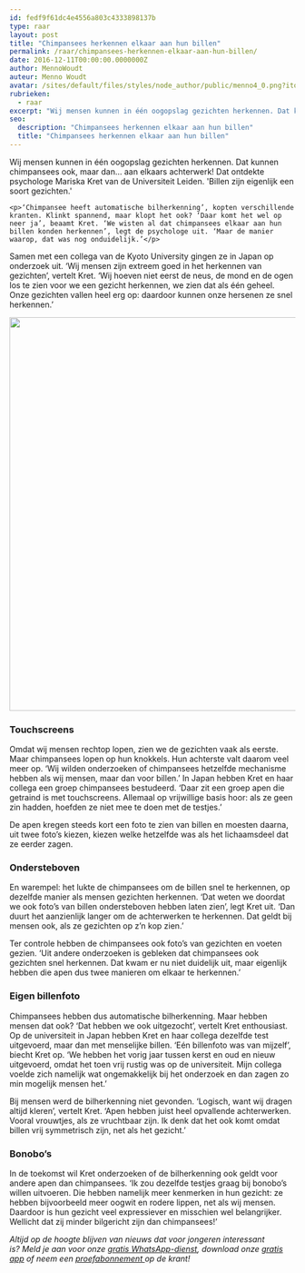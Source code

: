 ```yaml
---
id: fedf9f61dc4e4556a803c4333898137b
type: raar
layout: post
title: "Chimpansees herkennen elkaar aan hun billen"
permalink: /raar/chimpansees-herkennen-elkaar-aan-hun-billen/
date: 2016-12-11T00:00:00.0000000Z
author: MennoWoudt
auteur: Menno Woudt
avatar: /sites/default/files/styles/node_author/public/menno4_0.png?itok=5KD7Yfz3
rubrieken:
  - raar
excerpt: "Wij mensen kunnen in één oogopslag gezichten herkennen. Dat kunnen chimpansees ook, maar dan… aan elkaars achterwerk! Dat ontdekte psychologe Mariska Kret van de Universiteit Leiden. 'Billen zijn eigenlijk een soort gezichten.'  "
seo:
  description: "Chimpansees herkennen elkaar aan hun billen"
  title: "Chimpansees herkennen elkaar aan hun billen"
---
```

Wij mensen kunnen in één oogopslag gezichten herkennen. Dat kunnen chimpansees ook, maar dan… aan elkaars achterwerk! Dat ontdekte psychologe Mariska Kret van de Universiteit Leiden. 'Billen zijn eigenlijk een soort gezichten.'  

    <p>‘Chimpansee heeft automatische bilherkenning’, kopten verschillende kranten. Klinkt spannend, maar klopt het ook? ‘Daar komt het wel op neer ja’, beaamt Kret. ‘We wisten al dat chimpansees elkaar aan hun billen konden herkennen’, legt de psychologe uit. ‘Maar de manier waarop, dat was nog onduidelijk.’</p>
<p>Samen met een collega van de Kyoto University gingen ze in Japan op onderzoek uit. ‘Wij mensen zijn extreem goed in het herkennen van gezichten’, vertelt Kret. ‘Wij hoeven niet eerst de neus, de mond en de ogen los te zien voor we een gezicht herkennen, we zien dat als één geheel. Onze gezichten vallen heel erg op: daardoor kunnen onze hersenen ze snel herkennen.’</p>
<p><div class="media media-element-container media-default"><div id="file-368942" class="file file-image file-image-jpeg">

        
  
  <div class="content">
    <img title="Beeld: Pixabay" height="693" width="960" class="media-element file-default" src="/sites/default/files/monkey-742258_960_720.jpg" alt="">  </div>

  
</div>
</div>
<h3>Touchscreens</h3>
<p>Omdat wij mensen rechtop lopen, zien we de gezichten vaak als eerste. Maar chimpansees lopen op hun knokkels. Hun achterste valt daarom veel meer op. ‘Wij wilden onderzoeken of chimpansees hetzelfde mechanisme hebben als wij mensen, maar dan voor billen.’ In Japan hebben Kret en haar collega een groep chimpansees bestudeerd. ‘Daar zit een groep apen die getraind is met touchscreens. Allemaal op vrijwillige basis hoor: als ze geen zin hadden, hoefden ze niet mee te doen met de testjes.’</p>
<p>De apen kregen steeds kort een foto te zien van billen en moesten daarna, uit twee foto’s kiezen, kiezen welke hetzelfde was als het lichaamsdeel dat ze eerder zagen.</p>
<h3>Ondersteboven</h3>
<p>En warempel: het lukte de chimpansees om de billen snel te herkennen, op dezelfde manier als mensen gezichten herkennen. ‘Dat weten we doordat we ook foto’s van billen ondersteboven hebben laten zien’, legt Kret uit. ‘Dan duurt het aanzienlijk langer om de achterwerken te herkennen. Dat geldt bij mensen ook, als ze gezichten op z’n kop zien.’</p>
<p>Ter controle hebben de chimpansees ook foto’s van gezichten en voeten gezien. ‘Uit andere onderzoeken is gebleken dat chimpansees ook gezichten snel herkennen. Dat kwam er nu niet duidelijk uit, maar eigenlijk hebben die apen dus twee manieren om elkaar te herkennen.’</p>
<h3>Eigen billenfoto</h3>
<p>Chimpansees hebben dus automatische bilherkenning. Maar hebben mensen dat ook? ‘Dat hebben we ook uitgezocht’, vertelt Kret enthousiast. Op de universiteit in Japan hebben Kret en haar collega dezelfde test uitgevoerd, maar dan met menselijke billen. ‘Eén billenfoto was van mijzelf’, biecht Kret op. ‘We hebben het vorig jaar tussen kerst en oud en nieuw uitgevoerd, omdat het toen vrij rustig was op de universiteit. Mijn collega voelde zich namelijk wat ongemakkelijk bij het onderzoek en dan zagen zo min mogelijk mensen het.’</p>
<p>Bij mensen werd de bilherkenning niet gevonden. ‘Logisch, want wij dragen altijd kleren’, vertelt Kret. ‘Apen hebben juist heel opvallende achterwerken. Vooral vrouwtjes, als ze vruchtbaar zijn. Ik denk dat het ook komt omdat billen vrij symmetrisch zijn, net als het gezicht.’</p>
<h3>Bonobo’s</h3>
<p>In de toekomst wil Kret onderzoeken of de bilherkenning ook geldt voor andere apen dan chimpansees. ‘Ik zou dezelfde testjes graag bij bonobo’s willen uitvoeren. Die hebben namelijk meer kenmerken in hun gezicht: ze hebben bijvoorbeeld meer oogwit en rodere lippen, net als wij mensen. Daardoor is hun gezicht veel expressiever en misschien wel belangrijker. Wellicht dat zij minder bilgericht zijn dan chimpansees!’ </p>
<p><em>Altijd op de hoogte blijven van nieuws dat voor jongeren interessant is? Meld je aan voor onze </em><a href="/whatsapp"><em>gratis WhatsApp-dienst</em></a><em>, download onze </em><a href="/app"><em>gratis app</em></a><em> of neem een </em><a href="https://abonneren.sevendays.nl/abonneren/abonnementen/ae/artikel"><em>proefabonnement </em></a><em>op de krant!</em></p>  

